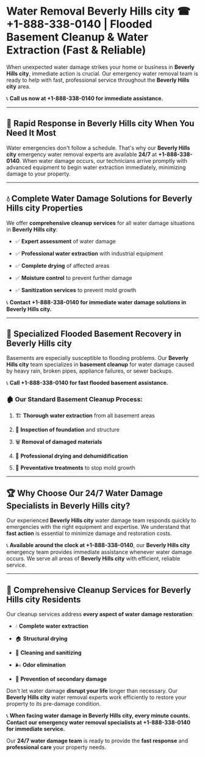 # Water Removal Beverly Hills city ☎ +1-888-338-0140 | Flooded Basement Cleanup & Water Extraction (Fast & Reliable)

When unexpected water damage strikes your home or business in **Beverly Hills city**, immediate action is crucial. Our emergency water removal team is ready to help with fast, professional service throughout the **Beverly Hills city** area. 

📞 **Call us now at +1-888-338-0140 for immediate assistance.**
---
## 🚀 Rapid Response in Beverly Hills city When You Need It Most
Water emergencies don't follow a schedule. That's why our **Beverly Hills city** emergency water removal experts are available **24/7** at **+1-888-338-0140**. When water damage occurs, our technicians arrive promptly with advanced equipment to begin water extraction immediately, minimizing damage to your property.
---
## 💧 Complete Water Damage Solutions for Beverly Hills city Properties
We offer **comprehensive cleanup services** for all water damage situations in **Beverly Hills city**:
- ✅ **Expert assessment** of water damage  
- ✅ **Professional water extraction** with industrial equipment  
- ✅ **Complete drying** of affected areas  
- ✅ **Moisture control** to prevent further damage  
- ✅ **Sanitization services** to prevent mold growth  
📞 **Contact +1-888-338-0140 for immediate water damage solutions in Beverly Hills city.**
---
## 🌊 Specialized Flooded Basement Recovery in Beverly Hills city
Basements are especially susceptible to flooding problems. Our **Beverly Hills city** team specializes in **basement cleanup** for water damage caused by heavy rain, broken pipes, appliance failures, or sewer backups. 
📞 **Call +1-888-338-0140 for fast flooded basement assistance.**
### 🏚️ Our Standard Basement Cleanup Process:
1. 🏗️ **Thorough water extraction** from all basement areas  
2. 🔎 **Inspection of foundation** and structure  
3. 🗑️ **Removal of damaged materials**  
4. 💨 **Professional drying and dehumidification**  
5. 🚫 **Preventative treatments** to stop mold growth  
---
## 🏆 Why Choose Our 24/7 Water Damage Specialists in Beverly Hills city?
Our experienced **Beverly Hills city** water damage team responds quickly to emergencies with the right equipment and expertise. We understand that **fast action** is essential to minimize damage and restoration costs.
📞 **Available around the clock at +1-888-338-0140**, our **Beverly Hills city** emergency team provides immediate assistance whenever water damage occurs. We serve all areas of **Beverly Hills city** with efficient, reliable service.
---
## 🧹 Comprehensive Cleanup Services for Beverly Hills city Residents
Our cleanup services address **every aspect of water damage restoration**:
- 💧 **Complete water extraction**  
- 🏠 **Structural drying**  
- 🧼 **Cleaning and sanitizing**  
- 🌬️ **Odor elimination**  
- 🚫 **Prevention of secondary damage**  
Don't let water damage **disrupt your life** longer than necessary. Our **Beverly Hills city** water removal experts work efficiently to restore your property to its pre-damage condition.
📞 **When facing water damage in Beverly Hills city, every minute counts. Contact our emergency water removal specialists at +1-888-338-0140 for immediate service.**
Our **24/7 water damage team** is ready to provide the **fast response** and **professional care** your property needs.
